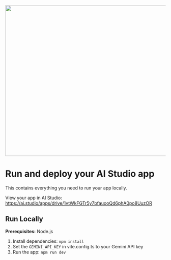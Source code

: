 <div align="center">
<img width="1200" height="475" alt="GHBanner" src="https://github.com/user-attachments/assets/0aa67016-6eaf-458a-adb2-6e31a0763ed6" />
</div>

# Run and deploy your AI Studio app

This contains everything you need to run your app locally.

View your app in AI Studio: https://ai.studio/apps/drive/1vtWkFGTr5y7bfauooQd6phA0po8UuzOR

## Run Locally

**Prerequisites:**  Node.js


1. Install dependencies:
   `npm install`
2. Set the `GEMINI_API_KEY` in vite.config.ts to your Gemini API key
3. Run the app:
   `npm run dev`
